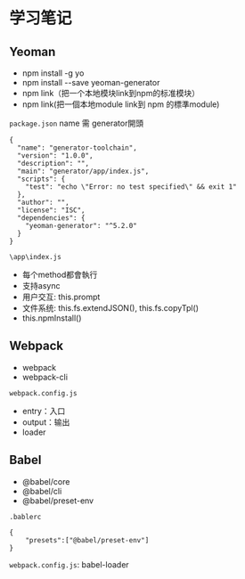 # 学习笔记

## Yeoman

* npm install -g yo
* npm install --save yeoman-generator
* npm link（把一个本地模块link到npm的标准模块）
* npm link(把一個本地module link到 npm 的標準module)

`package.json` name 需 generator開頭
```
{
  "name": "generator-toolchain",
  "version": "1.0.0",
  "description": "",
  "main": "generator/app/index.js",
  "scripts": {
    "test": "echo \"Error: no test specified\" && exit 1"
  },
  "author": "",
  "license": "ISC",
  "dependencies": {
    "yeoman-generator": "^5.2.0"
  }
}
```

`\app\index.js`
* 每个method都會執行
* 支持async
* 用户交互: this.prompt
* 文件系统: this.fs.extendJSON(), this.fs.copyTpl()
* this.npmInstall()


## Webpack

* webpack
* webpack-cli

`webpack.config.js`

* entry：入口
* output：输出
* loader

## Babel
* @babel/core
* @babel/cli
* @babel/preset-env

`.bablerc`
```
{
    "presets":["@babel/preset-env"]
}
```
`webpack.config.js`: babel-loader

